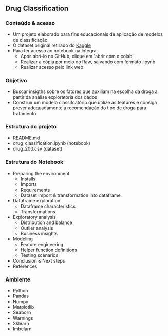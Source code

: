 ## Drug Classification 

### Conteúdo & acesso
* Um projeto elaborado para fins educacionais de aplicação de modelos de classificação
* O dataset original retirado do [Kaggle](https://www.kaggle.com/prathamtripathi/drug-classification)
* Para ter acesso ao notebook na íntegra:
    - Após abrí-lo no GitHub, clique em 'abrir com o colab'
    - Realizar a cópia por meio do Raw, salvando com formato .ipynb
    - Realizar acesso pelo link web

### Objetivo
* Buscar insigths sobre os fatores que auxiliam na escolha da droga a partir da análise exploratória dos dados
* Construir um modelo classifcatório que utilize as features e consiga prever adequadamente a recomendação do tipo de droga para tratamento
    
### Estrutura do projeto
* README.md
* drug_classification.ipynb (notebook)
* drug_200.csv (dataset)

### Estrutura do Notebook
* Preparing the environment
  - Installs
  - Imports
  - Requirements
  - Dataset import & transformation into dataframe
* Dataframe exploration
  - Dataframe characteristics
  - Transformations
* Exploratory analysis
  - Distribution and balance
  - Outlier analysis
  - Business insights 
* Modeling
  - Feature engineering
  - Helper function definitions
  - Testing scenarios
* Conclusion & Next steps
* References

### Ambiente
* Python
* Pandas
* Numpy
* Matplotlib
* Seaborn
* Warnings
* Sklearn
* Imbelarn

